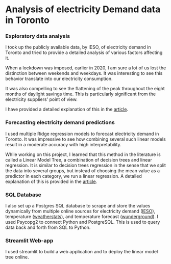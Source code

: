 # Analysis of electricity Demand data in Toronto

### Exploratory data analysis

I took up the publicly available data, by IESO, of electricity demand in Toronto and tried to provide a detailed analysis of various factors affecting it.

When a lockdown was imposed, earlier in 2020, I am sure a lot of us lost the distinction between weekends and weekdays. It was interesting to see this behavior translate into our electricity consumption.

It was also compelling to see the flattening of the peak throughout the eight months of daylight savings time. This is particularly significant from the electricity suppliers' point of view.

I have provided a detailed explanation of this in the [article](https://medium.com/analytics-vidhya/from-lockdown-to-daylight-savings-hidden-insights-from-electricity-demand-data-in-toronto-eff585aada66).

### Forecasting electricity demand predictions

I used multiple Ridge regression models to forecast electricity demand in Toronto. It was impressive to see how combining several such linear models result in a moderate accuracy with high interpretability.

While working on this project, I learned that this method in the literature is called a Linear Model Tree, a combination of decision trees and linear regression. It is similar to decision trees regression in the sense that we split the data into several groups, but instead of choosing the mean value as a predictor in each category, we run a linear regression. A detailed explanation of this is provided in the [article](https://srpraveen1997.medium.com/keep-it-simple-keep-it-linear-a-linear-regression-model-for-time-series-5dbc83d89fc3).

### SQL Database

I also set up a Postgres SQL database to scrape and store the values dynamically from multiple online sources for electricity demand ([IESO](https://www.ieso.ca/power-data)), temperature ([weatherstats](https://toronto.weatherstats.ca/charts/temperature-hourly.html)), and temperature forecast ([wunderground](https://www.wunderground.com/hourly/ca/toronto-pearson-international/CYYZ/date/)). I used Psycopg2 to connect Python and PostgreSQL. This is used to query data back and forth from SQL to Python.

### Streamlit Web-app

I used streamlit to build a web application and to deploy the linear model tree online.
